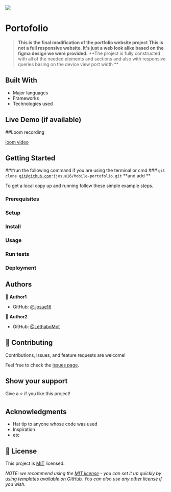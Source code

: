 ![](https://img.shields.io/badge/Microverse-blueviolet)

# Portofolio

> **This is the final modification of the portfolio website project**
**This is not a  full responsive  website. It's just a  web look alike based on the figma design we were provided.**
**The project is fully constructed with all of the needed elements and sections and also with responsive queries basing on the device view port width **


## Built With

- Major languages
- Frameworks
- Technologies used

## Live Demo (if available)



##Loom recording

[loom video](https://www.loom.com/share/ec648c1db7f6439c9d1ae34ef3465819)


## Getting Started

###run the following command if you are using the terminal or cmd ###
<code>git clone git@github.com:ijosue16/Mobile-portofolio.git</code>
**and add **


To get a local copy up and running follow these simple example steps.

### Prerequisites

### Setup

### Install

### Usage

### Run tests

### Deployment



## Authors

👤 **Author1**

- GitHub: [@ijosue16](https://github.com/ijosue16)


👤 **Author2**

- GitHub: [@LethaboMot](https://github.com/LethaboMot)



## 🤝 Contributing

Contributions, issues, and feature requests are welcome!

Feel free to check the [issues page](../../issues/).

## Show your support

Give a ⭐️ if you like this project!

## Acknowledgments

- Hat tip to anyone whose code was used
- Inspiration
- etc

## 📝 License

This project is [MIT](./MIT.md) licensed.

_NOTE: we recommend using the [MIT license](https://choosealicense.com/licenses/mit/) - you can set it up quickly by [using templates available on GitHub](https://docs.github.com/en/communities/setting-up-your-project-for-healthy-contributions/adding-a-license-to-a-repository). You can also use [any other license](https://choosealicense.com/licenses/) if you wish._
